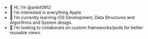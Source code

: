 - 👋 Hi, I’m @ankit0812
- 👀 I’m interested in everything Apple
- 🌱 I’m currently learning iOS Development, Data Structures and Algorithms and System design.
- 💞️ I’m looking to collaborate on custom frameworks/pods for better reusable views.

<!---
ankit0812/ankit0812 is a ✨ special ✨ repository because its `README.md` (this file) appears on your GitHub profile.
You can click the Preview link to take a look at your changes.
--->
